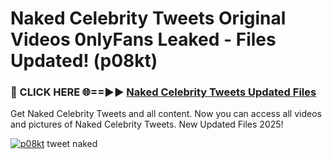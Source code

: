 # Naked Celebrity Tweets Original Videos 0nlyFans Leaked - Files Updated! (p08kt)

<h3>🔴 CLICK HERE 🌐==►► <a href="https://tinyurl.com/up5wt9bj" rel="nofollow">Naked Celebrity Tweets Updated Files</a></h3>

Get Naked Celebrity Tweets and all content. Now you can access all videos and pictures of Naked Celebrity Tweets. New Updated Files 2025!

[![p08kt](https://i.imgur.com/ABiUzMV.gif)](https://tinyurl.com/up5wt9bj)
tweet naked